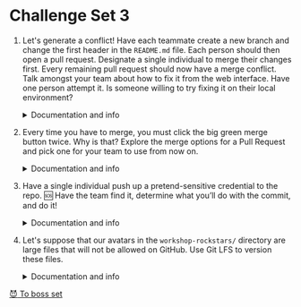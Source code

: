 # Challenge Set 3

1. Let's generate a conflict! Have each teammate create a new branch and change the first header in the `README.md` file. Each person should then open a pull request. Designate a single individual to merge their changes first. Every remaining pull request should now have a merge conflict. Talk amongst your team about how to fix it from the web interface. Have one person attempt it. Is someone willing to try fixing it on their local environment?
    <details>
      <summary>Documentation and info</summary>

    - GitHub Help: [Resolving a merge conflict on GitHub](https://help.github.com/articles/resolving-a-merge-conflict-on-github/)
    - GitHub Help: [Resolving a merge conflict using the command line](https://help.github.com/articles/resolving-a-merge-conflict-using-the-command-line/)
    - Git documentation: [`git merge`](https://git-scm.com/docs/git-merge)
    </details>

1. Every time you have to merge, you must click the big green merge button twice. Why is that? Explore the merge options for a Pull Request and pick one for your team to use from now on.
    <details>
      <summary>Documentation and info</summary>

    - GitHub Help: [About pull request merges](https://help.github.com/articles/about-pull-request-merges/)
    - Git documentation: [Merge options](https://git-scm.com/docs/merge-options)
    - Git documentation: [`git merge --squash`](https://git-scm.com/docs/merge-options#merge-options---squash)
    - Git documentation: [`git rebase`](https://git-scm.com/docs/git-rebase)
    </details>

1. Have a single individual push up a pretend-sensitive credential to the repo. 🆘 Have the team find it, determine what you’ll do with the commit, and do it!
    <details>
      <summary>Documentation and info</summary>

    - Git documentation: [`git log`](https://git-scm.com/docs/git-log)
    - Git documentation: [`git show`](https://git-scm.com/docs/git-show)
    - Git documentation: [`git bisect`](https://git-scm.com/docs/git-bisect)
    - Git documentation: [`git reset`](https://git-scm.com/docs/git-reset)
    - Git documentation: [`git push --force`](https://git-scm.com/docs/git-push#git-push--f)
    - Git documentation: [`git filter-branch`](https://git-scm.com/docs/git-filter-branch)
    - Project: [BFG Repo Cleaner](https://rtyley.github.io/bfg-repo-cleaner/)
    </details>

1. Let's suppose that our avatars in the `workshop-rockstars/` directory are large files that will not be allowed on GitHub. Use Git LFS to version these files.
    <details>
      <summary>Documentation and info</summary>

    - GitHub Help: [Versioning large files](https://help.github.com/articles/versioning-large-files/)
    - About [Git LFS](https://git-lfs.github.com)
    - Git LFS [tutorial](https://github.com/git-lfs/git-lfs/wiki/Tutorial)
    </details>


[:smiling_imp: To boss set](set-boss.md)
